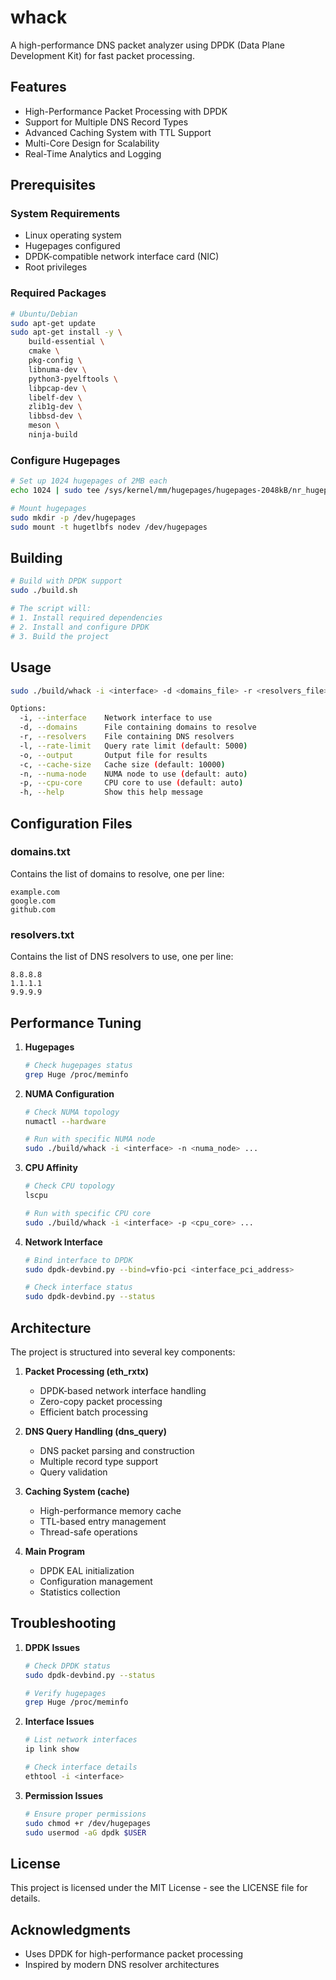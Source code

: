# whack

A high-performance DNS packet analyzer using DPDK (Data Plane Development Kit) for fast packet processing.

## Features

- High-Performance Packet Processing with DPDK
- Support for Multiple DNS Record Types
- Advanced Caching System with TTL Support
- Multi-Core Design for Scalability
- Real-Time Analytics and Logging

## Prerequisites

### System Requirements
- Linux operating system
- Hugepages configured
- DPDK-compatible network interface card (NIC)
- Root privileges

### Required Packages
```bash
# Ubuntu/Debian
sudo apt-get update
sudo apt-get install -y \
    build-essential \
    cmake \
    pkg-config \
    libnuma-dev \
    python3-pyelftools \
    libpcap-dev \
    libelf-dev \
    zlib1g-dev \
    libbsd-dev \
    meson \
    ninja-build
```

### Configure Hugepages
```bash
# Set up 1024 hugepages of 2MB each
echo 1024 | sudo tee /sys/kernel/mm/hugepages/hugepages-2048kB/nr_hugepages

# Mount hugepages
sudo mkdir -p /dev/hugepages
sudo mount -t hugetlbfs nodev /dev/hugepages
```

## Building

```bash
# Build with DPDK support
sudo ./build.sh

# The script will:
# 1. Install required dependencies
# 2. Install and configure DPDK
# 3. Build the project
```

## Usage

```bash
sudo ./build/whack -i <interface> -d <domains_file> -r <resolvers_file> [options]

Options:
  -i, --interface    Network interface to use
  -d, --domains      File containing domains to resolve
  -r, --resolvers    File containing DNS resolvers
  -l, --rate-limit   Query rate limit (default: 5000)
  -o, --output       Output file for results
  -c, --cache-size   Cache size (default: 10000)
  -n, --numa-node    NUMA node to use (default: auto)
  -p, --cpu-core     CPU core to use (default: auto)
  -h, --help         Show this help message
```

## Configuration Files

### domains.txt
Contains the list of domains to resolve, one per line:
```
example.com
google.com
github.com
```

### resolvers.txt
Contains the list of DNS resolvers to use, one per line:
```
8.8.8.8
1.1.1.1
9.9.9.9
```

## Performance Tuning

1. **Hugepages**
   ```bash
   # Check hugepages status
   grep Huge /proc/meminfo
   ```

2. **NUMA Configuration**
   ```bash
   # Check NUMA topology
   numactl --hardware
   
   # Run with specific NUMA node
   sudo ./build/whack -i <interface> -n <numa_node> ...
   ```

3. **CPU Affinity**
   ```bash
   # Check CPU topology
   lscpu
   
   # Run with specific CPU core
   sudo ./build/whack -i <interface> -p <cpu_core> ...
   ```

4. **Network Interface**
   ```bash
   # Bind interface to DPDK
   sudo dpdk-devbind.py --bind=vfio-pci <interface_pci_address>
   
   # Check interface status
   sudo dpdk-devbind.py --status
   ```

## Architecture

The project is structured into several key components:

1. **Packet Processing (eth_rxtx)**
   - DPDK-based network interface handling
   - Zero-copy packet processing
   - Efficient batch processing

2. **DNS Query Handling (dns_query)**
   - DNS packet parsing and construction
   - Multiple record type support
   - Query validation

3. **Caching System (cache)**
   - High-performance memory cache
   - TTL-based entry management
   - Thread-safe operations

4. **Main Program**
   - DPDK EAL initialization
   - Configuration management
   - Statistics collection

## Troubleshooting

1. **DPDK Issues**
   ```bash
   # Check DPDK status
   sudo dpdk-devbind.py --status
   
   # Verify hugepages
   grep Huge /proc/meminfo
   ```

2. **Interface Issues**
   ```bash
   # List network interfaces
   ip link show
   
   # Check interface details
   ethtool -i <interface>
   ```

3. **Permission Issues**
   ```bash
   # Ensure proper permissions
   sudo chmod +r /dev/hugepages
   sudo usermod -aG dpdk $USER
   ```

## License

This project is licensed under the MIT License - see the LICENSE file for details.

## Acknowledgments

- Uses DPDK for high-performance packet processing
- Inspired by modern DNS resolver architectures
